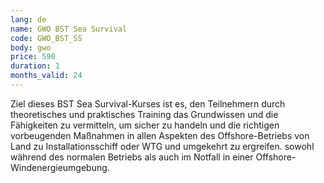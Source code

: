 ```yaml
---
lang: de
name: GWO BST Sea Survival
code: GWO_BST_SS
body: gwo
price: 590
duration: 1
months_valid: 24
---
```


Ziel dieses BST Sea Survival-Kurses ist es, den Teilnehmern durch theoretisches und praktisches Training das Grundwissen und die Fähigkeiten zu vermitteln, um sicher zu handeln und die richtigen vorbeugenden Maßnahmen in allen Aspekten des Offshore-Betriebs von Land zu Installationsschiff oder WTG und umgekehrt zu ergreifen. sowohl während des normalen Betriebs als auch im Notfall in einer Offshore-Windenergieumgebung.